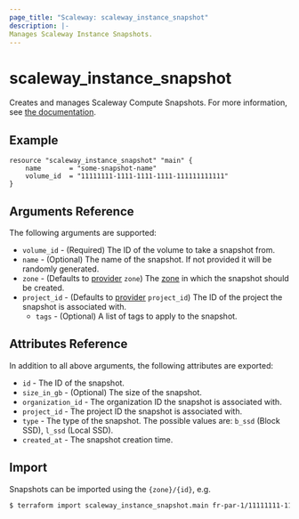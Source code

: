 ```yaml
---
page_title: "Scaleway: scaleway_instance_snapshot"
description: |-
Manages Scaleway Instance Snapshots.
---
```


# scaleway_instance_snapshot

Creates and manages Scaleway Compute Snapshots.
For more information, see [the documentation](https://developers.scaleway.com/en/products/instance/api/#snapshots-756fae).

## Example

```hcl
resource "scaleway_instance_snapshot" "main" {
    name       = "some-snapshot-name"
    volume_id  = "11111111-1111-1111-1111-111111111111"
}
```

## Arguments Reference

The following arguments are supported:

- `volume_id` - (Required) The ID of the volume to take a snapshot from.
- `name` - (Optional) The name of the snapshot. If not provided it will be randomly generated.
- `zone` - (Defaults to [provider](../index.md#zone) `zone`) The [zone](../guides/regions_and_zones.md#zones) in which the snapshot should be created.
- `project_id` - (Defaults to [provider](../index.md#project_id) `project_id`) The ID of the project the snapshot is associated with.
  - `tags` - (Optional) A list of tags to apply to the snapshot.

## Attributes Reference

In addition to all above arguments, the following attributes are exported:

- `id` - The ID of the snapshot.
- `size_in_gb` - (Optional) The size of the snapshot.
- `organization_id` - The organization ID the snapshot is associated with.
- `project_id` - The project ID the snapshot is associated with.
- `type` - The type of the snapshot. The possible values are: `b_ssd` (Block SSD), `l_ssd` (Local SSD).
- `created_at` - The snapshot creation time.

## Import

Snapshots can be imported using the `{zone}/{id}`, e.g.

```bash
$ terraform import scaleway_instance_snapshot.main fr-par-1/11111111-1111-1111-1111-111111111111
```

